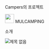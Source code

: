 Campers의 프로젝트

<img width="30px" height="30px" src="https://user-images.githubusercontent.com/96907223/188315277-d200ad0f-62f8-4955-ac35-e563163807ac.png"/> MULCAMPING

소개

![제목 없음](https://user-images.githubusercontent.com/96907223/188315452-a3e59179-87bc-43cb-952d-bb02154a5733.png)
